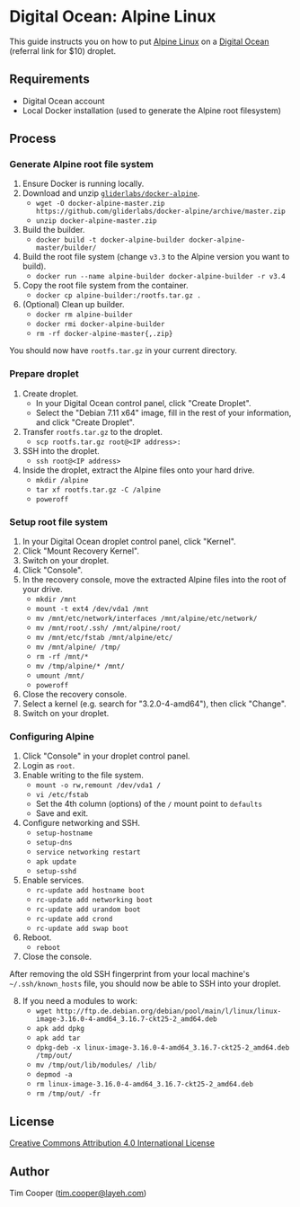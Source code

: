 # Digital Ocean: Alpine Linux

This guide instructs you on how to put [Alpine Linux](http://alpinelinux.org/) on a [Digital Ocean](https://m.do.co/c/0d49cb62b58b) (referral link for $10) droplet.

## Requirements

- Digital Ocean account
- Local Docker installation (used to generate the Alpine root filesystem)

## Process

### Generate Alpine root file system

1. Ensure Docker is running locally.
2. Download and unzip [`gliderlabs/docker-alpine`](https://github.com/gliderlabs/docker-alpine).
    - `wget -O docker-alpine-master.zip https://github.com/gliderlabs/docker-alpine/archive/master.zip`
    - `unzip docker-alpine-master.zip`
3. Build the builder.
    - `docker build -t docker-alpine-builder docker-alpine-master/builder/`
4. Build the root file system (change `v3.3` to the Alpine version you want to build).
    - `docker run --name alpine-builder docker-alpine-builder -r v3.4`
5. Copy the root file system from the container.
    - `docker cp alpine-builder:/rootfs.tar.gz .`
6. (Optional) Clean up builder.
    - `docker rm alpine-builder`
    - `docker rmi docker-alpine-builder`
    - `rm -rf docker-alpine-master{,.zip}`

You should now have `rootfs.tar.gz` in your current directory.

### Prepare droplet

1. Create droplet.
    - In your Digital Ocean control panel, click "Create Droplet".
    - Select the "Debian 7.11 x64" image, fill in the rest of your information, and click "Create Droplet".
2. Transfer `rootfs.tar.gz` to the droplet.
    - `scp rootfs.tar.gz root@<IP address>:`
3. SSH into the droplet.
    - `ssh root@<IP address>`
4. Inside the droplet, extract the Alpine files onto your hard drive.
    - `mkdir /alpine`
    - `tar xf rootfs.tar.gz -C /alpine`
    - `poweroff`

### Setup root file system

1. In your Digital Ocean droplet control panel, click "Kernel".
2. Click "Mount Recovery Kernel".
3. Switch on your droplet.
4. Click "Console".
5. In the recovery console, move the extracted Alpine files into the root of your drive.
    - `mkdir /mnt`
    - `mount -t ext4 /dev/vda1 /mnt`
    - `mv /mnt/etc/network/interfaces /mnt/alpine/etc/network/`
    - `mv /mnt/root/.ssh/ /mnt/alpine/root/`
    - `mv /mnt/etc/fstab /mnt/alpine/etc/`
    - `mv /mnt/alpine/ /tmp/`
    - `rm -rf /mnt/*`
    - `mv /tmp/alpine/* /mnt/`
    - `umount /mnt/`
    - `poweroff`
6. Close the recovery console.
7. Select a kernel (e.g. search for "3.2.0-4-amd64"), then click "Change".
8. Switch on your droplet.

### Configuring Alpine

1. Click "Console" in your droplet control panel.
2. Login as `root`.
3. Enable writing to the file system.
    - `mount -o rw,remount /dev/vda1 /`
    - `vi /etc/fstab`
    - Set the 4th column (options) of the `/` mount point to `defaults`
    - Save and exit.
4. Configure networking and SSH.
    - `setup-hostname`
    - `setup-dns`
    - `service networking restart`
    - `apk update`
    - `setup-sshd`
5. Enable services.
    - `rc-update add hostname boot`
    - `rc-update add networking boot`
    - `rc-update add urandom boot`
    - `rc-update add crond`
    - `rc-update add swap boot`
6. Reboot.
    - `reboot`
7. Close the console.

After removing the old SSH fingerprint from your local machine's `~/.ssh/known_hosts` file, you should now be able to SSH into your droplet.

8. If you need a modules to work:
    - `wget http://ftp.de.debian.org/debian/pool/main/l/linux/linux-image-3.16.0-4-amd64_3.16.7-ckt25-2_amd64.deb`
    - `apk add dpkg`
    - `apk add tar`
    - `dpkg-deb -x linux-image-3.16.0-4-amd64_3.16.7-ckt25-2_amd64.deb /tmp/out/`
    - `mv /tmp/out/lib/modules/ /lib/`
    - `depmod -a`
    - `rm linux-image-3.16.0-4-amd64_3.16.7-ckt25-2_amd64.deb`
    - `rm /tmp/out/ -fr`

## License

[Creative Commons Attribution 4.0 International License](https://creativecommons.org/licenses/by/4.0/)

## Author

Tim Cooper (<tim.cooper@layeh.com>)
